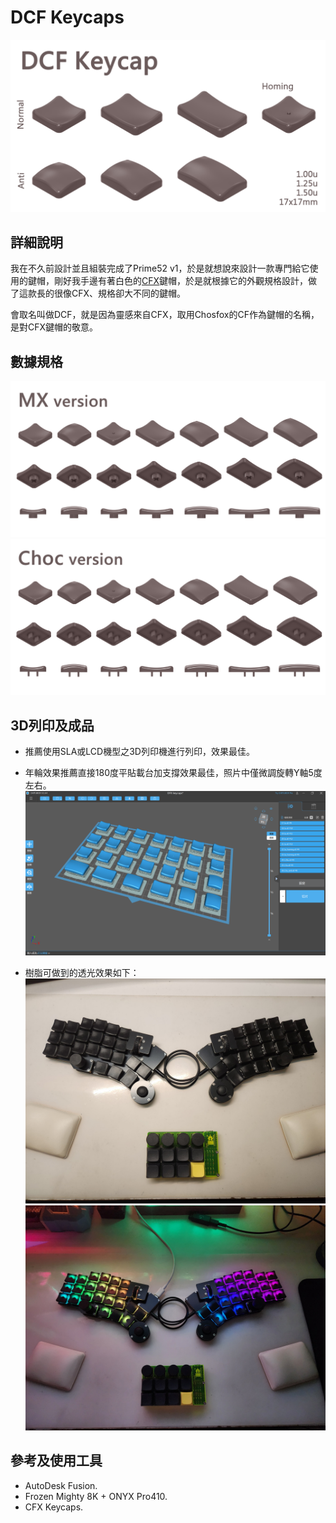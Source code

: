 # DCF Keycaps

![info](pic/info.png)

## 詳細說明

我在不久前設計並且組裝完成了Prime52 v1，於是就想說來設計一款專門給它使用的鍵帽，剛好我手邊有著白色的[CFX](https://chosfox.com/collections/keycaps)鍵帽，於是就根據它的外觀規格設計，做了這款長的很像CFX、規格卻大不同的鍵帽。

會取名叫做DCF，就是因為靈感來自CFX，取用Chosfox的CF作為鍵帽的名稱，是對CFX鍵帽的敬意。

## 數據規格

![MX](pic/info2.png)
![Choc](pic/info3.png)

## 3D列印及成品

- 推薦使用SLA或LCD機型之3D列印機進行列印，效果最佳。

- 年輪效果推薦直接180度平貼載台加支撐效果最佳，照片中僅微調旋轉Y軸5度左右。
![](pic/info5.png)

- 樹脂可做到的透光效果如下：
![](pic/info6.jpg)
![](pic/info7.jpg)

## 參考及使用工具

- AutoDesk Fusion.
- Frozen Mighty 8K + ONYX Pro410.
- CFX Keycaps.
